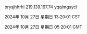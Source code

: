 brysjhhrhl 219.139.197.74 yqqlmgsycl

2024年 10月 27日 星期日 13:20:01 CST

2024年 10月 27日 星期日 05:20:01 GMT
